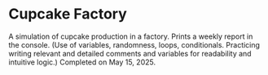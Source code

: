 # Cupcake Factory
A simulation of cupcake production in a factory. Prints a weekly report in the console.
(Use of variables, randomness, loops, conditionals. Practicing writing relevant and detailed comments and variables for readability and intuitive logic.)
Completed on May 15, 2025.